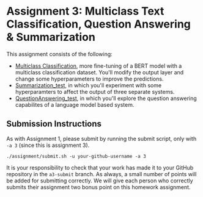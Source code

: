 # Assignment 3: Multiclass Text Classification, Question Answering & Summarization

This assignment consists of the following:
* [Multiclass Classification](Multiclass_text_classification.ipynb), more fine-tuning of a BERT model with a multiclass classification dataset. You'll modify the output layer and change some hyperparameters to improve the predictions.
* [Summarization_test](Summarization_test.ipynb), in which you'll experiment with some hyperparamters to affect the output of three separate systems.
* [QuestionAnswering_test](QuestionAnswering_test.ipynb), in which you'll explore the question answering capabilites of a language model based system.

## Submission Instructions

As with Assignment 1, please submit by running the submit script, only with `-a 3` (since this is assignment 3).
```
./assignment/submit.sh -u your-github-username -a 3
```

It is your responsibility to check that your work has made it to your GitHub repository in the `a3-submit` branch.  As always, a small number of points will be added for submitting correctly.  We will give each person who correctly submits their assignment two bonus point on this homework assignment.
